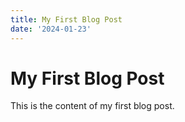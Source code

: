 ```yaml
---
title: My First Blog Post
date: '2024-01-23'
---
```

# My First Blog Post
This is the content of my first blog post.